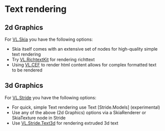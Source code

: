 # Text rendering

## 2d Graphics
For [VL.Skia](../libraries/graphics-2d.md) you have the following options:

- Skia itself comes with an extensive set of nodes for high-quality simple text rendering
- Try [VL.RichtextKit](https://discourse.vvvv.org/t/vl-richtextkit/19883) for rendering richttext
- Using [VL.CEF](https://www.nuget.org/packages/VL.CEF) to render html content allows for complex formatted text to be rendered

## 3d Graphics
For [VL.Stride](../libraries/graphics-3d.md) you have the following options:
- For quick, simple Text rendering use Text [Stride.Models] (experimental)
- Use any of the above (2d Graphics) options via a SkiaRenderer or SkiaTexture node in Stride
- Use [VL.Stride.Text3d](https://www.nuget.org/packages/VL.Stride.Text3d) for rendering extruded 3d text
